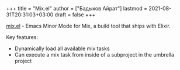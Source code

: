 +++
title = "Mix.el"
author = ["Бадыков Айрат"]
lastmod = 2021-08-31T20:31:03+03:00
draft = false
+++

[mix.el](https://github.com/ayrat555/mix.el) - Emacs Minor Mode for Mix, a build tool that ships with Elixir.

Key features:

-   Dynamically load all available mix tasks
-   Can execute a mix task from inside of a subproject in the umbrella project
